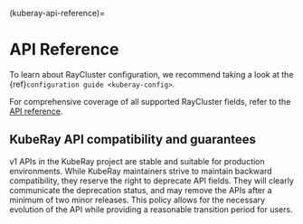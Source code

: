 (kuberay-api-reference)=
# API Reference

To learn about RayCluster configuration, we recommend taking a look at
the {ref}`configuration guide <kuberay-config>`.

For comprehensive coverage of all supported RayCluster fields,
refer to the [API reference][APIReference].

## KubeRay API compatibility and guarantees

v1 APIs in the KubeRay project are stable and suitable for production environments.
While KubeRay maintainers strive to maintain backward compatibility, they reserve the right to deprecate API fields.
They will clearly communicate the deprecation status, and may remove the APIs after a minimum of two minor releases.
This policy allows for the necessary evolution of the API while providing a reasonable transition period for users.

[APIReference]: https://ray-project.github.io/kuberay/reference/api/
